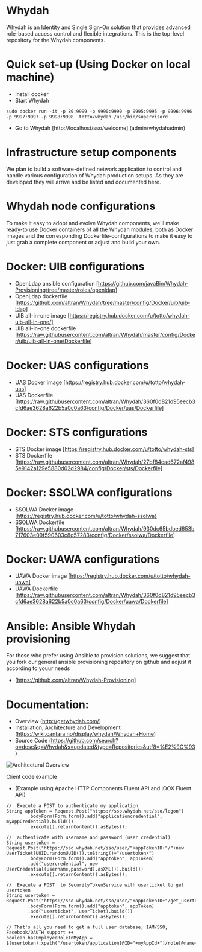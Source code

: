 Whydah
======

Whydah is an Identity and Single Sign-On solution that provides advanced role-based access control and flexible integrations.  This is the top-level repository for the Whydah components.


Quick set-up (Using Docker on local machine)
============================================

* Install docker
* Start Whydah
```
sudo docker run -it -p 80:9999 -p 9990:9990 -p 9995:9995 -p 9996:9996 -p 9997:9997 -p 9998:9998  totto/whydah /usr/bin/supervisord 
```
* Go to Whydah [http://localhost/sso/welcome]  (admin/whydahadmin)


Infrastructure setup components
===============================

We plan to build a software-defined network application to control and handle various configuration of Whydah production setups. As they are developed they will arrive and be listed and documented here.



Whydah node configurations
==========================

To make it easy to adopt and evolve Whydah components, we'll make ready-to use Docker containers of all the Whydah modules, both as Docker images and the corresponding Dockerfile-configurations to make it easy to just grab a complete component or adjust and build your own.

Docker: UIB configurations
==========================

* OpenLdap ansible configuration [https://github.com/javaBin/Whydah-Provisioning/tree/master/roles/openldap]
* OpenLdap dockerfile [https://github.com/altran/Whydah/tree/master/config/Docker/uib/uib-ldap]
* UIB all-in-one image [https://registry.hub.docker.com/u/totto/whydah-uib-all-in-one/]
* UIB all-in-one dockerfile [https://raw.githubusercontent.com/altran/Whydah/master/config/Docker/uib/uib-all-in-one/Dockerfile]

Docker: UAS configurations
==========================

* UAS Docker image [https://registry.hub.docker.com/u/totto/whydah-uas]
* UAS Dockerfile [https://raw.githubusercontent.com/altran/Whydah/360f0d821d95eecb3cfd6ae3628a622b5a0c0a63/config/Docker/uas/Dockerfile]

Docker: STS configurations
==========================

* STS Docker image [https://registry.hub.docker.com/u/totto/whydah-sts]
* STS Dockerfile [https://raw.githubusercontent.com/altran/Whydah/27bf84cad672af4985e9142a129e5880d02d2984/config/Docker/sts/Dockerfile]

Docker: SSOLWA configurations
=============================

* SSOLWA Docker image [https://registry.hub.docker.com/u/totto/whydah-ssolwa}
* SSOLWA Dockerfile [https://raw.githubusercontent.com/altran/Whydah/930dc65bdbed653b717603e09f590603c8d57283/config/Docker/ssolwa/Dockerfile]

Docker: UAWA configurations
===========================

* UAWA Docker image [https://registry.hub.docker.com/u/totto/whydah-uawa]
* UAWA Dockerfile [https://raw.githubusercontent.com/altran/Whydah/360f0d821d95eecb3cfd6ae3628a622b5a0c0a63/config/Docker/uawa/Dockerfile]


Ansible:  Ansible Whydah provisioning
=====================================

For those who prefer using Ansible to provision solutions, we suggest that you fork our general 
ansible provisioning repository on github and adjust it according to youur needs

* [https://github.com/altran/Whydah-Provisioning]



Documentation:
==============

* Overview (http://getwhydah.com/)
* Installation, Architecture and Development (https://wiki.cantara.no/display/whydah/Whydah+Home)
* Source Code (https://github.com/search?o=desc&q=Whydah&s=updated&type=Repositories&utf8=%E2%9C%93)


![Architectural Overview](https://wiki.cantara.no/download/attachments/37388694/Whydah+infrastructure.png)

Client code example

* (Example using Apache HTTP Components Fluent API and jOOX Fluent API)
```
//  Execute a POST to authenticate my application
String appToken = Request.Post("https://sso.whydah.net/sso/logon")
        .bodyForm(Form.form().add("applicationcredential", myAppCredential).build())
        .execute().returnContent().asBytes();

//  authenticate with username and password (user credential)
String usertoken = Request.Post("https://sso.whydah.net/sso/user/"+appTokenID+"/"+new UserTicket(UUID.randomUUID()).toString()+"/usertoken/")
        .bodyForm(Form.form().add("apptoken", appToken)
        .add("usercredential", new UserCredential(username,password).asXML()).build())
        .execute().returnContent().asBytes();

//  Execute a POST  to SecurityTokenService with userticket to get usertoken
String usertoken = Request.Post("https://sso.whydah.net/sso/user/"+appTokenID+"/get_usertoken_by_userticket/")
        .bodyForm(Form.form().add("apptoken", appToken)
        .add("userticket", userTicket).build())
        .execute().returnContent().asBytes();

// That's all you need to get a full user database, IAM/SSO, Facebook/OAUTH support ++
boolean hasEmployeeRoleInMyApp = $(usertoken).xpath("/usertoken/application[@ID="+myAppId+"]/role[@name=\"Employee\"");
```
